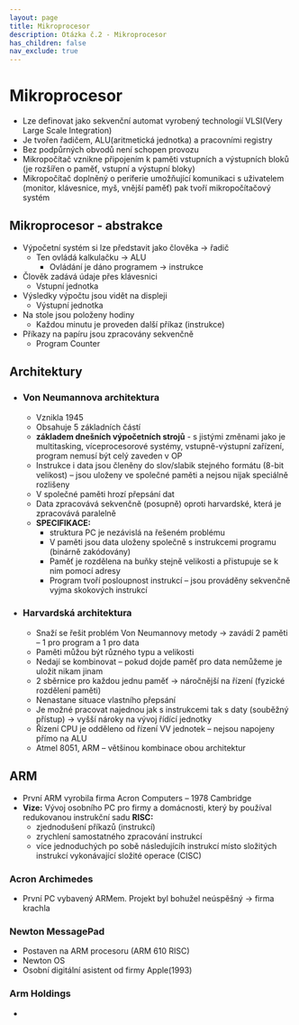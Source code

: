 ```yaml
---
layout: page
title: Mikroprocesor
description: Otázka č.2 - Mikroprocesor
has_children: false
nav_exclude: true
---
```

# Mikroprocesor
- Lze definovat jako sekvenční automat vyrobený technologií VLSI(Very Large Scale Integration)
- Je tvořen řadičem, ALU(aritmetická jednotka) a pracovními registry
- Bez podpůrných obvodů není schopen provozu
- Mikropočítač vznikne připojením k paměti vstupních a výstupních bloků (je rozšířen o paměť, vstupní a výstupní bloky)
- Mikropočítač doplněný o periferie umožňující komunikaci s uživatelem (monitor, klávesnice, myš, vnější paměť) pak tvoří mikropočítačový systém

## Mikroprocesor - abstrakce
- Výpočetní systém si lze představit jako člověka -> řadič
    - Ten ovládá kalkulačku -> ALU
        - Ovládání je dáno programem -> instrukce
- Člověk zadává údaje přes klávesnici
     - Vstupní jednotka
- Výsledky výpočtu jsou vidět na displeji
     - Výstupní jednotka
- Na stole jsou položeny hodiny
    - Každou minutu je proveden další příkaz (instrukce)
- Příkazy na papíru jsou zpracovány sekvenčně
    - Program Counter

## Architektury
- ### Von Neumannova architektura
    - Vznikla 1945
    - Obsahuje 5 základních částí
    - **základem dnešních výpočetních strojů** - s jistými změnami jako je multitasking, víceprocesorové systémy, vstupně-výstupní zařízení, program nemusí být celý zaveden v OP
    - Instrukce i data jsou členěny do slov/slabik stejného formátu (8-bit velikost) – jsou uloženy ve společné paměti a nejsou nijak speciálně rozlišeny
    - V společné paměti hrozí přepsání dat
    - Data zpracovává sekvenčně (posupně) oproti harvardské, která je zpracovává paralelně
    - **SPECIFIKACE:**
        - struktura PC je nezávislá na řešeném problému
        - V paměti jsou data uloženy společně s instrukcemi programu (binárně zakódovány)
        - Paměť je rozdělena na buňky stejně velikosti a přistupuje se k nim pomocí adresy
        - Program tvoří posloupnost instrukcí – jsou prováděny sekvenčně vyjma skokových instrukcí
- ### Harvardská architektura
    - Snaží se řešit problém Von Neumannovy metody -> zavádí 2 paměti – 1 pro program a 1 pro data
    - Paměti můžou být různého typu a velikosti
    - Nedají se kombinovat – pokud dojde paměť pro data nemůžeme je uložit nikam jinam
    - 2 sběrnice pro každou jednu paměť -> náročnější na řízení (fyzické rozdělení paměti)
    - Nenastane situace vlastního přepsání
    - Je možné pracovat najednou jak s instrukcemi tak s daty (souběžný přístup) -> vyšší nároky na vývoj řídící jednotky
    - Řízení CPU je odděleno od řízení VV jednotek – nejsou napojeny přímo na ALU
    - Atmel 8051, ARM – většinou kombinace obou architektur

## ARM
-  První ARM vyrobila firma Acron Computers – 1978 Cambridge
- **Vize:** Vývoj osobního PC pro firmy a domácnosti, který by používal redukovanou instrukční sadu **RISC:**
    - zjednodušení příkazů (instrukcí)
    - zrychlení samostatného zpracování instrukcí
    - více jednoduchých po sobě následujícíh instrukcí místo složitých instrukcí vykonávající složité operace (CISC)
### Acron Archimedes
- První PC vybavený ARMem. Projekt byl bohužel neúspěšný -> firma krachla
### Newton MessagePad
- Postaven na ARM procesoru (ARM 610 RISC)
- Newton OS
- Osobní digitální asistent od firmy Apple(1993)
### Arm Holdings
- 